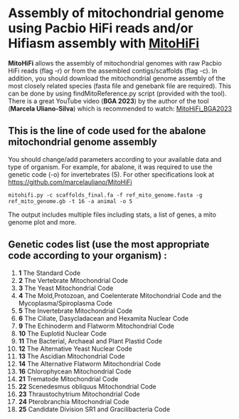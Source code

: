 # Assembly of mitochondrial genome using Pacbio HiFi reads and/or Hifiasm assembly with [MitoHiFi](https://github.com/marcelauliano/MitoHiFi)

**MitoHiFi** allows the assembly of mitochondrial genomes with raw Pacbio HiFi reads (flag -r) or from the assembled contigs/scaffolds (flag -c).
In addition, you should download the mitochondrial genome assembly of the most closely related species (fasta file and genebank file are required). This can be done by using findMitoReference.py script (provided with the tool). 
There is a great YouTube video (**BGA 2023**) by the author of the tool (**Marcela Uliano-Silva**) which is recommended to watch: 
[MitoHiFi_BGA2023](https://www.youtube.com/watch?v=1NWHC2zkRmg&t=1036s)

## This is the line of code used for the abalone mitochondrial genome assembly

You should change/add parameters according to your available data and type of organism. For example, for abalone, it was required to use the genetic code (-o) for invertebrates (5). 
For other specifications look at https://github.com/marcelauliano/MitoHiFi

```
mitohifi.py -c scaffolds_final.fa -f ref_mito_genome.fasta -g ref_mito_genome.gb -t 16 -a animal -o 5
```
The output includes multiple files including stats, a list of genes, a mito genome plot and more. 

## Genetic codes list (use the most appropriate code according to your organism) : 

1. **1** The Standard Code
2. **2** The Vertebrate Mitochondrial Code
3. **3** The Yeast Mitochondrial Code 
4. **4** The Mold,Protozoan, and Coelenterate Mitochondrial Code and the Mycoplasma/Spiroplasma Code 
5. **5** The Invertebrate Mitochondrial Code 
6. **6** The Ciliate, Dasycladacean and Hexamita Nuclear Code 
7. **9** The Echinoderm and Flatworm Mitochondrial Code 
8. **10** The Euplotid Nuclear Code 
9. **11** The Bacterial, Archaeal and Plant Plastid Code 
10. **12** The Alternative Yeast Nuclear Code 
11. **13** The Ascidian Mitochondrial Code 
12. **14** The Alternative Flatworm Mitochondrial Code 
13. **16** Chlorophycean Mitochondrial Code 
14. **21** Trematode Mitochondrial Code 
15. **22** Scenedesmus obliquus Mitochondrial Code 
16. **23** Thraustochytrium Mitochondrial Code 
17. **24** Pterobranchia Mitochondrial Code 
18. **25** Candidate Division SR1 and Gracilibacteria Code

